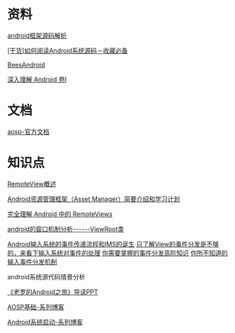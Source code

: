 # 资料

[android框架源码解析](https://github.com/guoxiaoxing/android-open-source-project-analysis)

[[干货]如何阅读Android系统源码－收藏必备](https://www.jianshu.com/p/b3580904d298)

[BeesAndroid](https://github.com/BeesX/BeesAndroid)

[深入理解 Android 卷I](http://wiki.jikexueyuan.com/project/deep-android-v1/)

# 文档

[aosp-官方文档](https://source.android.google.cn/)

# 知识点

[RemoteView概述](https://www.cnblogs.com/playing/archive/2011/04/22/2024775.html)

[Android资源管理框架（Asset Manager）简要介绍和学习计划](https://blog.csdn.net/Luoshengyang/article/details/8738877)

[完全理解 Android 中的 RemoteViews](https://juejin.im/entry/578ef709c4c971005e0b3251)

[android的窗口机制分析------ViewRoot类](https://blog.csdn.net/windskier/article/details/6957901)

[Android输入系统的事件传递流程和IMS的诞生](https://mp.weixin.qq.com/s?__biz=MzAxMTg2MjA2OA==&mid=2649843048&idx=1&sn=816b7ebf3e5301af44167130445d98ad&chksm=83bf6c33b4c8e52556e77b3a12b9a1d1a1b48a9bb6dc7ccb8800d79fc8315f3981db3299b942&scene=21#wechat_redirect)
[只了解View的事件分发是不够的，来看下输入系统对事件的处理](https://mp.weixin.qq.com/s?__biz=MzAxMTg2MjA2OA==&mid=2649843199&idx=1&sn=dbbffd681f32303f3761335ee9453907&chksm=83bf6ca4b4c8e5b2a39774e355558c0b1ac61af2666334511f9f9379985eaee13d33ce41e19c&scene=21#wechat_redirect)
[你需要掌握的事件分发高阶知识](https://mp.weixin.qq.com/s?__biz=MzAxMTg2MjA2OA==&mid=2649843337&idx=1&sn=ba9d6e61d5cff4f0ab83a70965d9ea0c&scene=19#wechat_redirect)
[你所不知道的输入事件分发机制](https://mp.weixin.qq.com/s?__biz=MzAxMTg2MjA2OA==&mid=2649843501&idx=1&sn=407eb2afc10c8de3f6b5b04f844b4ee0&scene=19#wechat_redirect)

android系统源代码情景分析

[《老罗的Android之旅》导读PPT](https://blog.csdn.net/Luoshengyang/article/details/12957169)

[AOSP基础-系列博客](http://liuwangshu.cn/tags/AOSP%E5%9F%BA%E7%A1%80/)

[Android系统启动-系列博客](http://liuwangshu.cn/tags/Android%E7%B3%BB%E7%BB%9F%E5%90%AF%E5%8A%A8/)


